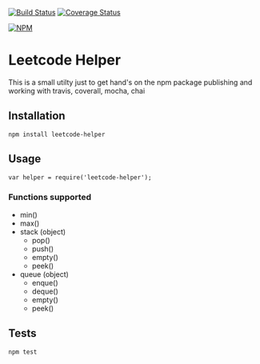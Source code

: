 [![Build Status](https://travis-ci.org/vtkrishn/leetcode-helper.svg?branch=master)](https://travis-ci.org/vtkrishn/leetcode-helper) [![Coverage Status](https://coveralls.io/repos/github/vtkrishn/leetcode-helper/badge.svg?branch=master)](https://coveralls.io/github/vtkrishn/leetcode-helper?branch=master)

[![NPM](https://nodei.co/npm/leetcode-helper.png)](https://nodei.co/npm/leetcode-helper/)

# Leetcode Helper

This is a small utilty just to get hand's on the npm package publishing and working with travis, coverall, mocha, chai

## Installation

  `npm install leetcode-helper`

## Usage

    var helper = require('leetcode-helper');

### Functions supported
* min()
* max()
* stack (object)
  * pop()
  * push()
  * empty()
  * peek()
* queue (object)
    * enque()
    * deque()
    * empty()
    * peek()  

## Tests

  `npm test`

